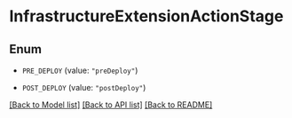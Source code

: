 # InfrastructureExtensionActionStage

## Enum


* `PRE_DEPLOY` (value: `"preDeploy"`)

* `POST_DEPLOY` (value: `"postDeploy"`)


[[Back to Model list]](../README.md#documentation-for-models) [[Back to API list]](../README.md#documentation-for-api-endpoints) [[Back to README]](../README.md)


